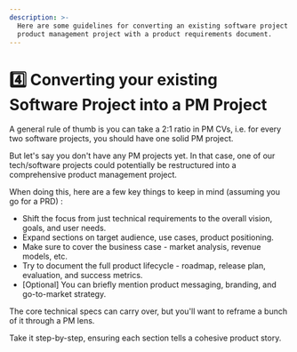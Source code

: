 ```yaml
---
description: >-
  Here are some guidelines for converting an existing software project into a
  product management project with a product requirements document.
---
```


# 4️⃣ Converting your existing Software Project into a PM Project

A general rule of thumb is you can take a 2:1 ratio in PM CVs, i.e. for every two software projects, you should have one solid PM project.

But let's say you don't have any PM projects yet. In that case, one of our tech/software projects could potentially be restructured into a comprehensive product management project.

When doing this, here are a few key things to keep in mind (assuming you go for a PRD) :

* Shift the focus from just technical requirements to the overall vision, goals, and user needs.
* Expand sections on target audience, use cases, product positioning.
* Make sure to cover the business case - market analysis, revenue models, etc.
* Try to document the full product lifecycle - roadmap, release plan, evaluation, and success metrics.
* \[Optional] You can briefly mention product messaging, branding, and go-to-market strategy.

The core technical specs can carry over, but you'll want to reframe a bunch of it through a PM lens.

Take it step-by-step, ensuring each section tells a cohesive product story.
